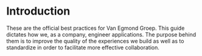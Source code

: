 # Introduction

These are the official best practices for Van Egmond Groep. This guide dictates how we, as a company, engineer applications. The purpose behind them is to improve the quality of the experiences we build as well as to standardize in order to facilitate more effective collaboration.
